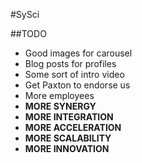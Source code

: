 #SySci

##TODO
* Good images for carousel
* Blog posts for profiles
* Some sort of intro video
* Get Paxton to endorse us
* More employees
* **MORE SYNERGY**
* **MORE INTEGRATION**
* **MORE ACCELERATION**
* **MORE SCALABILITY**
* **MORE INNOVATION**
